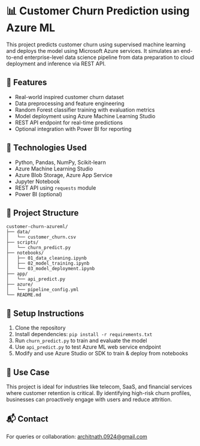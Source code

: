 # 📊 Customer Churn Prediction using Azure ML

This project predicts customer churn using supervised machine learning and deploys the model using Microsoft Azure services. It simulates an end-to-end enterprise-level data science pipeline from data preparation to cloud deployment and inference via REST API.

## 🚀 Features

- Real-world inspired customer churn dataset
- Data preprocessing and feature engineering
- Random Forest classifier training with evaluation metrics
- Model deployment using Azure Machine Learning Studio
- REST API endpoint for real-time predictions
- Optional integration with Power BI for reporting

## 🧠 Technologies Used

- Python, Pandas, NumPy, Scikit-learn
- Azure Machine Learning Studio
- Azure Blob Storage, Azure App Service
- Jupyter Notebook
- REST API using `requests` module
- Power BI (optional)

## 📁 Project Structure

```
customer-churn-azureml/
├── data/
│   └── customer_churn.csv
├── scripts/
│   └── churn_predict.py
├── notebooks/
│   ├── 01_data_cleaning.ipynb
│   ├── 02_model_training.ipynb
│   └── 03_model_deployment.ipynb
├── app/
│   └── api_predict.py
├── azure/
│   └── pipeline_config.yml
└── README.md
```

## 🔧 Setup Instructions

1. Clone the repository
2. Install dependencies: `pip install -r requirements.txt`
3. Run `churn_predict.py` to train and evaluate the model
4. Use `api_predict.py` to test Azure ML web service endpoint
5. Modify and use Azure Studio or SDK to train & deploy from notebooks

## 📌 Use Case

This project is ideal for industries like telecom, SaaS, and financial services where customer retention is critical. By identifying high-risk churn profiles, businesses can proactively engage with users and reduce attrition.

## 📬 Contact

For queries or collaboration: [architnath.0924@gmail.com](mailto:architnath.0924@gmail.com)
